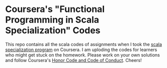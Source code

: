 # Coursera's "Functional Programming in Scala Specialization" Codes

This repo contains all the scala codes of assignments when I took the [scala specialization program](https://www.coursera.org/specializations/scala) on Coursera.  I am uploding the codes for learners who might get stuck on the homework.  Please work on your own solutions and follow Coursera's [Honor Code and Code of Conduct](https://learner.coursera.help/hc/en-us/sections/201906986-Coursera-policies).  Cheers!
